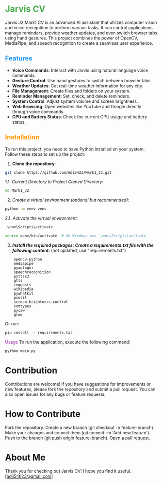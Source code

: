 # <span style="color: #4CAF50;">Jarvis CV</span>

Jarvis J2 Mark1 CV is an advanced AI assistant that utilizes computer vision and voice recognition to perform various tasks. It can control applications, manage reminders, provide weather updates, and even switch browser tabs using hand gestures. This project combines the power of OpenCV, MediaPipe, and speech recognition to create a seamless user experience.

## <span style="color: #2196F3;">Features</span>

- **Voice Commands**: Interact with Jarvis using natural language voice commands.
- **Gesture Control**: Use hand gestures to switch between browser tabs.
- **Weather Updates**: Get real-time weather information for any city.
- **File Management**: Create files and folders on your system.
- **Reminder Management**: Set, check, and delete reminders.
- **System Control**: Adjust system volume and screen brightness.
- **Web Browsing**: Open websites like YouTube and Google directly through voice commands.
- **CPU and Battery Status**: Check the current CPU usage and battery status.

## <span style="color: #FF9800;">Installation</span>

To run this project, you need to have Python installed on your system. Follow these steps to set up the project:

1. **Clone the repository**:
```bash
git clone https://github.com/Adi5423/Mark1_J2.git
```
1.1. *Current Directory to Project Cloned Directory:*

```bash
cd Mark1_J2
```

2. *Create a virtual environment (optional but recommended):*
```bash
python -m venv venv
```
2.1.  *Activate the virtual environment:*
```bash
.venv\Scripts\activate 
```

```bash
source venv/bin/activate  # On Windows use `venv\Scripts\activate`
```
3. ***Install the required packages: Create a requirements.txt file with the following content:*** (not updated, use "requirements.txt")

```plaintext
    opencv-python
    mediapipe
    pyautogui
    speechrecognition
    pyttsx3
    gtts
    requests
    wikipedia
    pywhatkit
    psutil
    screen-brightness-control
    comtypes
    pycaw
    groq
```

Or run:
```bash
pip install -r requirements.txt
```

<span style="color: #9C27B0;">Usage</span>
To run the application, execute the following command:

```bash
python main.py
```

# Contribution
Contributions are welcome! If you have suggestions for improvements or new features, please fork the repository and submit a pull request. You can also open issues for any bugs or feature requests.

# How to Contribute
Fork the repository.
Create a new branch (git checkout -b feature-branch).
Make your changes and commit them (git commit -m 'Add new feature').
Push to the branch (git push origin feature-branch).
Open a pull request.

# About Me


Thank you for checking out Jarvis CV! I hope you find it useful. [adii54ti23@gmail.com]